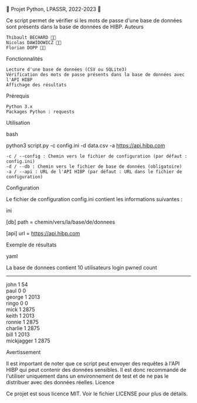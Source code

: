 🐍 Projet Python, LPASSR, 2022-2023 🚀

Ce script permet de vérifier si les mots de passe d'une base de données sont présents dans la base de données de HIBP.
Auteurs

    Thibault BECHARD 🧑‍💻
    Nicolas DAWIDOWICZ 🧑‍💻
    Florian DOPP 🧑‍💻

Fonctionnalités

    Lecture d'une base de données (CSV ou SQLite3)
    Vérification des mots de passe présents dans la base de données avec l'API HIBP
    Affichage des résultats

Prérequis

    Python 3.x
    Packages Python : requests

Utilisation

bash

python3 script.py -c config.ini -d data.csv -a https://api.hibp.com

    -c / --config : Chemin vers le fichier de configuration (par défaut : config.ini)
    -d / --db : Chemin vers le fichier de base de données (obligatoire)
    -a / --api : URL de l'API HIBP (par défaut : URL dans le fichier de configuration)

Configuration

Le fichier de configuration config.ini contient les informations suivantes :

ini

[db]
path = chemin/vers/la/base/de/donnees

[api]
url = https://api.hibp.com

Exemple de résultats

yaml

La base de donnees contient 10 utilisateurs
login          pwned    count   
-------------- -------- --------
john           1        54       
paul           0        0        
george         1        2013     
ringo          0        0        
mick           1        2875     
keith          1        2013     
ronnie         1        2875     
charlie        1        2875     
bill           1        2013     
mickjagger     1        2875     

Avertissement

Il est important de noter que ce script peut envoyer des requêtes à l'API HIBP qui peut contenir des données sensibles. Il est donc recommandé de l'utiliser uniquement dans un environnement de test et de ne pas le distribuer avec des données réelles.
Licence

Ce projet est sous licence MIT. Voir le fichier LICENSE pour plus de détails.
